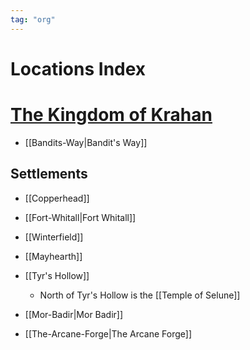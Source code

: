 ```yaml
---
tag: "org"
---
```

# Locations Index
# [The Kingdom of Krahan](The-Kingdom-of-Krahan.md)
- [[Bandits-Way|Bandit's Way]]
## Settlements
- [[Copperhead]]
- [[Fort-Whitall|Fort Whitall]]
- [[Winterfield]]
- [[Mayhearth]]
- [[Tyr's Hollow]]
	- North of Tyr's Hollow is the [[Temple of Selune]]

- [[Mor-Badir|Mor Badir]] 
- [[The-Arcane-Forge|The Arcane Forge]]

